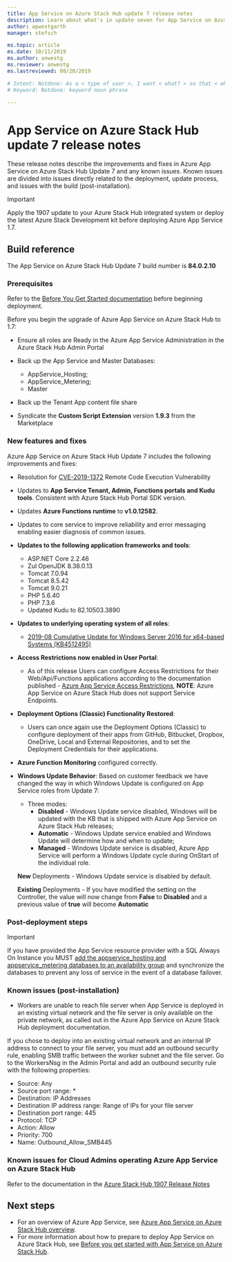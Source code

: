 ```yaml
---
title: App Service on Azure Stack Hub update 7 release notes 
description: Learn about what's in update seven for App Service on Azure Stack Hub, the known issues, and where to download the update.
author: apwestgarth
manager: stefsch

ms.topic: article
ms.date: 10/11/2019
ms.author: anwestg
ms.reviewer: anwestg
ms.lastreviewed: 08/20/2019

# Intent: Notdone: As a < type of user >, I want < what? > so that < why? >
# Keyword: Notdone: keyword noun phrase

---
```


# App Service on Azure Stack Hub update 7 release notes

These release notes describe the improvements and fixes in Azure App Service on Azure Stack Hub Update 7 and any known issues. Known issues are divided into issues directly related to the deployment, update process, and issues with the build (post-installation).

> [!IMPORTANT]
> Apply the 1907 update to your Azure Stack Hub integrated system or deploy the latest Azure Stack Development kit before deploying Azure App Service 1.7.


## Build reference

The App Service on Azure Stack Hub Update 7 build number is **84.0.2.10**

### Prerequisites

Refer to the [Before You Get Started documentation](azure-stack-app-service-before-you-get-started.md) before beginning deployment.

Before you begin the upgrade of Azure App Service on Azure Stack Hub to 1.7:

- Ensure all roles are Ready in the Azure App Service Administration in the Azure Stack Hub Admin Portal

- Back up the App Service and Master Databases:
  - AppService_Hosting;
  - AppService_Metering;
  - Master

- Back up the Tenant App content file share

- Syndicate the **Custom Script Extension** version **1.9.3** from the Marketplace

### New features and fixes

Azure App Service on Azure Stack Hub Update 7 includes the following improvements and fixes:

- Resolution for [CVE-2019-1372](https://portal.msrc.microsoft.com/en-US/security-guidance/advisory/CVE-2019-1372) Remote Code Execution Vulnerability

- Updates to **App Service Tenant, Admin, Functions portals and Kudu tools**. Consistent with Azure Stack Hub Portal SDK version.

- Updates **Azure Functions runtime** to **v1.0.12582**.

- Updates to core service to improve reliability and error messaging enabling easier diagnosis of common issues.

- **Updates to the following application frameworks and tools**:
  - ASP.NET Core 2.2.46
  - Zul OpenJDK 8.38.0.13
  - Tomcat 7.0.94
  - Tomcat 8.5.42
  - Tomcat 9.0.21
  - PHP 5.6.40
  - PHP 7.3.6
  - Updated Kudu to 82.10503.3890

- **Updates to underlying operating system of all roles**:
  - [2019-08 Cumulative Update for Windows Server 2016 for x64-based Systems (KB4512495)](https://support.microsoft.com/help/4512495)

- **Access Restrictions now enabled in User Portal**:
  - As of this release Users can configure Access Restrictions for their Web/Api/Functions applications according to the documentation published - [Azure App Service Access Restrictions](https://docs.microsoft.com/azure/app-service/app-service-ip-restrictions), **NOTE**: Azure App Service on Azure Stack Hub does not support Service Endpoints.

- **Deployment Options (Classic) Functionality Restored**:
  - Users can once again use the Deployment Options (Classic) to configure deployment of their apps from GitHub, Bitbucket, Dropbox, OneDrive, Local and External Repositories, and to set the Deployment Credentials for their applications.

- **Azure Function Monitoring** configured correctly.

- **Windows Update Behavior**:
  Based on customer feedback we have changed the way in which Windows Update is configured on App Service roles from Update 7:
  - Three modes:
    - **Disabled** - Windows Update service disabled, Windows will be updated with the KB that is shipped with Azure App Service on Azure Stack Hub releases;
    - **Automatic** - Windows Update service enabled and Windows Update will determine how and when to update;
    - **Managed** - Windows Update service is disabled, Azure App Service will perform a Windows Update cycle during OnStart of the individual role.

  **New** Deployments - Windows Update service is disabled by default.

  **Existing** Deployments - If you have modified the setting on the Controller, the value will now change from **False** to **Disabled** and a previous value of **true** will become **Automatic**

### Post-deployment steps

> [!IMPORTANT]
> If you have provided the App Service resource provider with a SQL Always On Instance you MUST [add the appservice_hosting and appservice_metering databases to an availability group](https://docs.microsoft.com/sql/database-engine/availability-groups/windows/availability-group-add-a-database) and synchronize the databases to prevent any loss of service in the event of a database failover.

### Known issues (post-installation)

- Workers are unable to reach file server when App Service is deployed in an existing virtual network and the file server is only available on the private network,  as called out in the Azure App Service on Azure Stack Hub deployment documentation.

If you chose to deploy into an existing virtual network and an internal IP address to connect to your file server, you must add an outbound security rule, enabling SMB traffic between the worker subnet and the file server. Go to the WorkersNsg in the Admin Portal and add an outbound security rule with the following properties:
 * Source: Any
 * Source port range: *
 * Destination: IP Addresses
 * Destination IP address range: Range of IPs for your file server
 * Destination port range: 445
 * Protocol: TCP
 * Action: Allow
 * Priority: 700
 * Name: Outbound_Allow_SMB445

### Known issues for Cloud Admins operating Azure App Service on Azure Stack Hub

Refer to the documentation in the [Azure Stack Hub 1907 Release Notes](azure-stack-release-notes-1907.md)

## Next steps

- For an overview of Azure App Service, see [Azure App Service on Azure Stack Hub overview](azure-stack-app-service-overview.md).
- For more information about how to prepare to deploy App Service on Azure Stack Hub, see [Before you get started with App Service on Azure Stack Hub](azure-stack-app-service-before-you-get-started.md).
